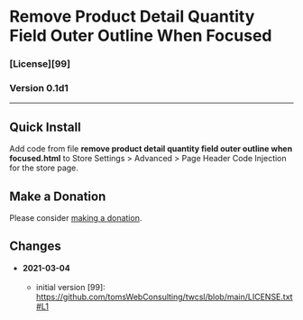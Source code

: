 # Remove Product Detail Quantity Field Outer Outline When Focused

### [License][99]

### Version 0.1d1

---

## Quick Install

Add code from file **remove product detail quantity field outer outline when
focused.html** to Store Settings > Advanced > Page Header Code Injection for the
store page.

## Make a Donation

Please consider [making a donation](https://github.com/tomsWebConsulting/twcsl#make-a-donation).

## Changes

<!-- * **2021-07-01**
<br><br>
  * added code to change read more link
  * use twcsl
  * bumped version to 0.1d2
  <br><br -->
* **2021-03-04**
<br><br>
  * initial version
[99]: https://github.com/tomsWebConsulting/twcsl/blob/main/LICENSE.txt#L1
